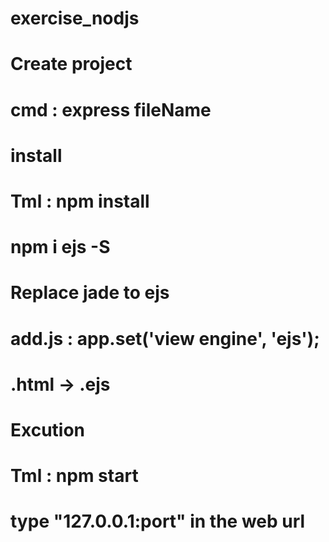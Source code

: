 # exercise_nodjs

# Create project 
# cmd : express fileName

# install 
# Tml : npm install
# npm i ejs -S

# Replace jade to ejs
# add.js : app.set('view engine', 'ejs');

# .html -> .ejs

# Excution
# Tml : npm start
# type "127.0.0.1:port" in the web url